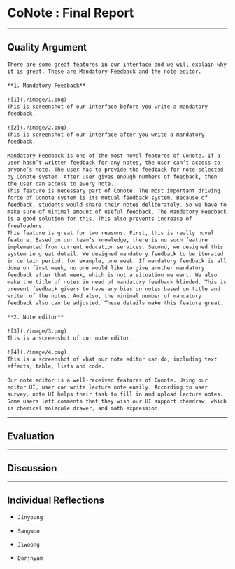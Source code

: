 # CoNote : Final Report

---

## Quality Argument
    There are some great features in our interface and we will explain why it is great. These are Mandatory Feedback and the note editor.

    **1. Mandatory Feedback**

    ![1](./image/1.png)
    This is screenshot of our interface before you write a mandatory feedback.
    
    ![2](./image/2.png)
    This is screenshot of our interface after you write a mandatory feedback.

    Mandatory Feedback is one of the most novel features of Conote. If a user hasn’t written feedback for any notes, the user can’t access to anyone’s note. The user has to provide the feedback for note selected by Conote system. After user gives enough numbers of feedback, then the user can access to every note. 
    This feature is necessary part of Conote. The most important driving force of Conote system is its mutual feedback system. Because of feedback, students would share their notes deliberately. So we have to make sure of minimal amount of useful feedback. The Mandatory Feedback is a good solution for this. This also prevents increase of freeloaders.
    This feature is great for two reasons. First, this is really novel feature. Based on our team’s knowledge, there is no such feature implemented from current education services. Second, we designed this system in great detail. We designed mandatory feedback to be iterated in certain period, for example, one week. If mandatory feedback is all done on first week, no one would like to give another mandatory feedback after that week, which is not a situation we want. We also make the title of notes in need of mandatory feedback blinded. This is prevent feedback givers to have any bias on notes based on title and writer of the notes. And also, the minimal number of mandatory feedback also can be adjusted. These details make this feature great.

    **2. Note editor**

    ![3](./image/3.png)
    This is a screenshot of our note editor.

    ![4](./image/4.png)
    This is a screenshot of what our note editor can do, including text effects, table, lists and code.

    Our note editor is a well-received features of Conote. Using our editor UI, user can write lecture note easily. According to user survey, note UI helps their task to fill in and upload lecture notes. Some users left comments that they wish our UI support chemdraw, which is chemical molecule drawer, and math expression.
    
---
## Evaluation

---
## Discussion

---
## Individual Reflections
 - `Jinyoung`

 - `Sangwoo`

 - `Jiwoong`

 - `Dorjnyam`
